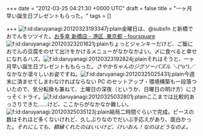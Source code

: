 
+++
date = "2012-03-25 04:21:30 +0000 UTC"
draft = false
title = "一ヶ月早い誕生日プレゼントもらった。"
tags = []

+++
<img src="http://cdn-ak.f.st-hatena.com/images/fotolife/d/daruyanagi/20120323/20120323193347.jpg" alt="f:id:daruyanagi:20120323193347j:plain" title="f:id:daruyanagi:20120323193347j:plain" class="hatena-fotolife"/>金曜日は、@subsfn と新橋でおでんをツツイた。<a href="https://ja.foursquare.com/v/%E3%81%8A%E5%A4%9A%E5%B9%B8-%E6%96%B0%E6%A9%8B%E5%BA%97/4b6c032cf964a520961f2ce3">お多幸 新橋店 - 港区, 東京都 - foursquare</a><img src="http://cdn-ak.f.st-hatena.com/images/fotolife/d/daruyanagi/20120323/20120323201621.jpg" alt="f:id:daruyanagi:20120323201621j:plain" title="f:id:daruyanagi:20120323201621j:plain" class="hatena-fotolife"/>ちょっとジャンキーだけど、ご飯におでんの豆腐をのせて出汁をかけるメニューがなかなかよい。〆に食べると幸せになれるハズ。<img src="http://cdn-ak.f.st-hatena.com/images/fotolife/d/daruyanagi/20120323/20120323192824.jpg" alt="f:id:daruyanagi:20120323192824j:plain" title="f:id:daruyanagi:20120323192824j:plain" class="hatena-fotolife"/>それはそうと、一ヶ月早い誕生日プレゼントももらった。_さやかちゃんのジグソーパズル ＼(^o^)／_ なかなか凛々しいお姿ですね。<img src="http://cdn-ak.f.st-hatena.com/images/fotolife/d/daruyanagi/20120325/20120325025431.jpg" alt="f:id:daruyanagi:20120325025431j:plain" title="f:id:daruyanagi:20120325025431j:plain" class="hatena-fotolife"/>今週末に済ませてしまわなければならない PC のセットアップ・環境構築も一段落ついたので、気分転換も兼ねて、土曜日の深夜（というか、日曜日の明け方）にさっそくトライ。<img src="http://cdn-ak.f.st-hatena.com/images/fotolife/d/daruyanagi/20120325/20120325032801.jpg" alt="f:id:daruyanagi:20120325032801j:plain" title="f:id:daruyanagi:20120325032801j:plain" class="hatena-fotolife"/>ここまでは比較的あっさりできた……けど、ここからがなかなか難しい。<img src="http://cdn-ak.f.st-hatena.com/images/fotolife/d/daruyanagi/20120325/20120325035123.jpg" alt="f:id:daruyanagi:20120325035123j:plain" title="f:id:daruyanagi:20120325035123j:plain" class="hatena-fotolife"/>結局二時間ぐらいで完成。ピースの数はそれほど多くないけれど、久しぶりなのでだいぶ手応えがあり、面白かった。_それにしても、額縁くれたのはいいけど、けいおん！なのはどうなのよ。_



